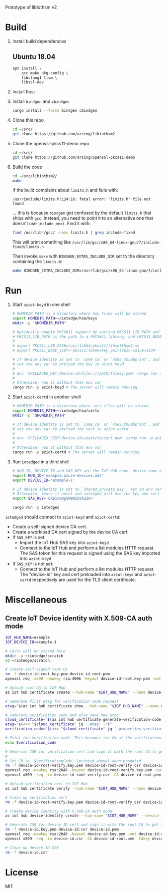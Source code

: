 Prototype of libiothsm v2


# Build

1. Install build dependencies

    ## Ubuntu 18.04

    ```sh
    apt install \
        gcc make pkg-config \
        libclang1 llvm \
        libssl-dev
    ```

1. Install Rust

1. Install `bindgen` and `cbindgen`

    ```sh
    cargo install --force bindgen cbindgen
    ```

1. Clone this repo

    ```sh
    cd ~/src/
    git clone https://github.com/arsing/libiothsm2
    ```

1. Clone the openssl-pkcs11-demo repo

    ```sh
    cd ~/src/
    git clone https://github.com/arsing/openssl-pkcs11-demo
    ```

1. Build the code

    ```sh
    cd ~/src/libiothsm2/
    make
    ```

    If the build complains about `limits.h` and fails with:

    ```
    /usr/include/limits.h:124:16: fatal error: 'limits.h' file not found
    ```

    ... this is because `bindgen` got confused by the default `limits.h` that ships with `gcc`. Instead, you need to point it to an alternative one that doesn't use `include_next`. Find it with:

    ```sh
    find /usr/lib*/gcc/ -name limits.h | grep include-fixed
    ```

    This will print something like `/usr/lib/gcc/x86_64-linux-gnu/7/include-fixed/limits.h`

    Then invoke `make` with `BINDGEN_EXTRA_INCLUDE_DIR` set to the directory containing the `limits.h`:

    ```sh
    make BINDGEN_EXTRA_INCLUDE_DIR=/usr/lib/gcc/x86_64-linux-gnu/7/include-fixed/
    ```


# Run

1. Start `aziot-keyd` in one shell

    ```sh
    # HOMEDIR_PATH is a directory where key files will be stored.
    export HOMEDIR_PATH=~/iotedge/hsm/keys
    mkdir -p "$HOMEDIR_PATH"

    # Optionally enable PKCS#11 support by setting PKCS11_LIB_PATH and PKCS11_BASE_SLOT.
    # PKCS11_LIB_PATH is the path to a PKCS#11 library, and PKCS11_BASE_SLOT is the PKCS#11 URI of a slot that will be used to store new keys.
    #
    # export PKCS11_LIB_PATH=/usr/lib64/pkcs11/libsofthsm2.so
    # export PKCS11_BASE_SLOT='pkcs11:token=Key pairs?pin-value=1234'

    # If device identity is set to `x509_ca` or `x509_thumbprint`, and thus the IoT Hub connection would use a device ID client cert,
    # set the env var to preload the key in aziot-keyd
    #
    # env 'PRELOADED_KEY:device-id=file:///path/to/key.pem' cargo run -p aziot-keyd
    #
    # Otherwise, run it without that env var
    cargo run -p aziot-keyd # The server will remain running.
    ```

1. Start `aziot-certd` in another shell

    ```sh
    # HOMEDIR_PATH is a directory where cert files will be stored.
    export HOMEDIR_PATH=~/iotedge/hsm/certs
    mkdir -p "$HOMEDIR_PATH"

    # If device identity is set to `x509_ca` or `x509_thumbprint`, and thus the IoT Hub connection would use a device ID client cert,
    # set the env var to preload the cert in aziot-certd
    #
    # env 'PRELOADED_CERT:device-id=/path/to/cert.pem' cargo run -p aziot-certd
    #
    # Otherwise, run it without that env var
    cargo run -p aziot-certd # The server will remain running.
    ```

1. Run `iotedged` in a third shell

    ```sh
    # HUB_ID, DEVICE_ID and SAS_KEY are the IoT Hub name, device name and SAS key of an existing Azure IoT device.
    export HUB_ID='example.azure-devices.net'
    export DEVICE_ID='example-1'

    # If device identity is set to `shared_private_key`, set an env var for the SAS key.
    # Otherwise, leave it unset and iotedged will use the key and cert named "device-id" that you preloaded into aziot-keyd and aziot-certd respectively.
    export SAS_KEY='QXp1cmUgSW9UIEVkZ2U='

    cargo run -p iotedged
    ```

`iotedged` should connect to `aziot-keyd` and `aziot-certd`:

- Create a self-signed device CA cert.
- Create a workload CA cert signed by the device CA cert.
- If `SAS_KEY` is set:
    - Import the IoT Hub SAS key into `aziot-keyd`
    - Connect to the IoT Hub and perform a list modules HTTP request. The SAS token for this request is signed using the SAS key imported into `aziot-keyd`
- If `SAS_KEY` is not set:
    - Connect to the IoT Hub and perform a list modules HTTP request. The "device-id" key and cert preloaded into `aziot-keyd` and `aziot-certd` respectively are used for the TLS client certificate.


# Miscellaneous

## Create IoT Device identity with X.509-CA auth mode

```sh
IOT_HUB_NAME=example
IOT_DEVICE_ID=example-1

# Certs will be stored here
mkdir -p ~/iotedge/scratch
cd ~/iotedge/scratch

# Create self-signed root CA
rm -f device-id-root.key.pem device-id-root.pem
openssl req -x509 -newkey rsa:4096 -keyout device-id-root.key.pem -out device-id-root.pem -days 365 -nodes

# Upload root CA to IoT Hub
az iot hub certificate create --hub-name "$IOT_HUB_NAME" --name device-id-root --path "$PWD/device-id-root.pem"

# Generate first etag for verification code request
etag="$(az iot hub certificate show --hub-name "$IOT_HUB_NAME" --name device-id-root --query etag --output tsv)"

# Generate verification code and also save new etag
cloud_certificate="$(az iot hub certificate generate-verification-code --hub-name "$IOT_HUB_NAME" --name device-id-root --etag "$etag")"
etag="$(<<< "$cloud_certificate" jq '.etag' -r)"
verification_code="$(<<< "$cloud_certificate" jq '.properties.verificationCode' -r)"

# Print the verification code. This becomes the CN of the verification cert.
echo $verification_code

# Generate CSR for verification cert and sign it with the root CA to get the verification cert.
#
# Set CN to `$verificationCode` (printed above) when prompted.
rm -f device-id-root-verify.key.pem device-id-root-verify.csr device-id-root-verify.pem
openssl req -newkey rsa:2048 -keyout device-id-root-verify.key.pem -out device-id-root-verify.csr -days 1 -nodes
openssl x509 -req -in device-id-root-verify.csr -CA device-id-root.pem -CAkey device-id-root.key.pem -out device-id-root-verify.pem -days 365 -CAcreateserial

# Upload verification cert to IoT Hub
az iot hub certificate verify --hub-name "$IOT_HUB_NAME" --name device-id-root --path $PWD/device-id-root-verify.pem --etag "$etag"

# Clean up verification cert
rm -f device-id-root-verify.key.pem device-id-root-verify.csr device-id-root-verify.pem

# Create device identity with X.509-CA auth mode
az iot hub device-identity create --hub-name "$IOT_HUB_NAME" --device-id "$IOT_DEVICE_ID" --auth-method x509_ca

# Generate CSR for device ID cert and sign it with the root CA to get the device ID cert.
rm -f device-id.key.pem device-id.csr device-id.pem
openssl req -newkey rsa:2048 -keyout device-id.key.pem -out device-id.csr -days 1 -nodes
openssl x509 -req -in device-id.csr -CA device-id-root.pem -CAkey device-id-root.key.pem -out device-id.pem -days 365 -CAcreateserial

# Clean up device ID CSR
rm -f device-id.csr
```


# License

MIT
